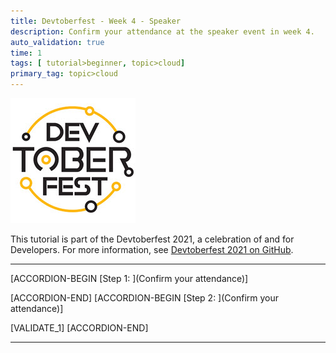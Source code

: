 ```yaml
---
title: Devtoberfest - Week 4 - Speaker
description: Confirm your attendance at the speaker event in week 4.
auto_validation: true
time: 1
tags: [ tutorial>beginner, topic>cloud]
primary_tag: topic>cloud
---
```


![Devtoberfest](Devtoberfest.jpg)

This tutorial is part of the Devtoberfest 2021, a celebration of and for Developers. For more information, see [Devtoberfest 2021 on GitHub](https://github.com/SAP-samples/devtoberfest-2021).

---

[ACCORDION-BEGIN [Step 1: ](Confirm your attendance)]



[ACCORDION-END]
[ACCORDION-BEGIN [Step 2: ](Confirm your attendance)]



[VALIDATE_1]
[ACCORDION-END]

---
